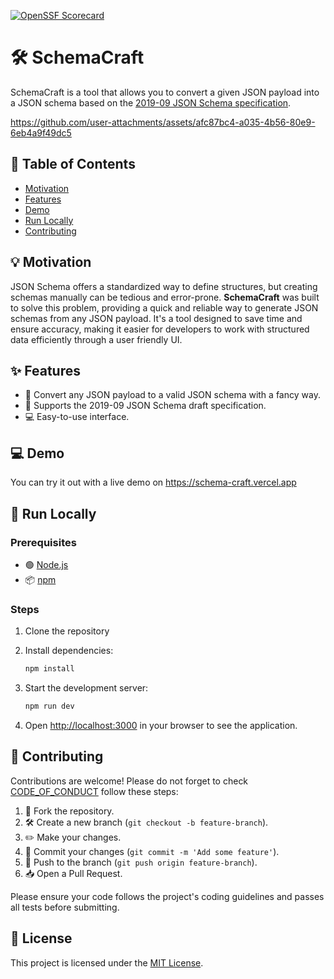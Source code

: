 
[![OpenSSF Scorecard](https://api.scorecard.dev/projects/github.com/Trendyol/schema-craft/badge)](https://scorecard.dev/viewer/?uri=github.com/Trendyol/schema-craft)
# 🛠️ SchemaCraft

SchemaCraft is a tool that allows you to convert a given JSON payload into a JSON schema based on the [2019-09 JSON Schema specification](https://json-schema.org/draft/2019-09/schema).

https://github.com/user-attachments/assets/afc87bc4-a035-4b56-80e9-6eb4a9f49dc5

## 📑 Table of Contents

- [Motivation](#motivation)
- [Features](#features)
- [Demo](#demo)
- [Run Locally](#usage)
- [Contributing](#contributing)

## 💡 Motivation

JSON Schema offers a standardized way to define structures, but creating schemas manually can be tedious and error-prone. **SchemaCraft** was built to solve this problem, providing a quick and reliable way to generate JSON schemas from any JSON payload. It's a tool designed to save time and ensure accuracy, making it easier for developers to work with structured data efficiently through a user friendly UI.

## ✨ Features

- 🚀 Convert any JSON payload to a valid JSON schema with a fancy way.
- 📜 Supports the 2019-09 JSON Schema draft specification.
- 💻 Easy-to-use interface.

## 💻 Demo

You can try it out with a live demo on https://schema-craft.vercel.app

## 🧰 Run Locally

### Prerequisites

- 🟢 [Node.js](https://nodejs.org/)
- 📦 [npm](https://www.npmjs.com/)

### Steps

1. Clone the repository

2. Install dependencies:

   ```bash
   npm install
   ```

3. Start the development server:

   ```bash
   npm run dev
   ```

4. Open [http://localhost:3000](http://localhost:3000) in your browser to see the application.

## 🤝 Contributing

Contributions are welcome! Please do not forget to check [CODE_OF_CONDUCT](CODE_OF_CONDUCT.md) follow these steps:

1. 🍴 Fork the repository.
2. 🛠️ Create a new branch (`git checkout -b feature-branch`).
3. ✏️ Make your changes.
4. 💾 Commit your changes (`git commit -m 'Add some feature'`).
5. 🔄 Push to the branch (`git push origin feature-branch`).
6. 📥 Open a Pull Request.

Please ensure your code follows the project's coding guidelines and passes all tests before submitting.

## 📜 License

This project is licensed under the [MIT License](LICENSE).
